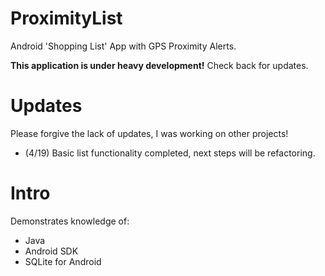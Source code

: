 # ProximityList
Android 'Shopping List' App with GPS Proximity Alerts.

**This application is under heavy development!** Check back for updates.

# Updates
Please forgive the lack of updates, I was working on other projects!
- (4/19) Basic list functionality completed, next steps will be refactoring.

# Intro
Demonstrates knowledge of:
- Java
- Android SDK
- SQLite for Android
